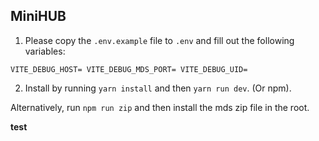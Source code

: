 ## MiniHUB

1. Please copy the `.env.example` file to `.env` and fill out the following variables:

`
VITE_DEBUG_HOST=
VITE_DEBUG_MDS_PORT=
VITE_DEBUG_UID=
`

2. Install by running `yarn install` and then `yarn run dev`. (Or npm).

Alternatively, run `npm run zip` and then install the mds zip file in the root.

__test__
